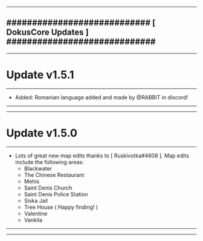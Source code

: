 --------------------------------------------------------------------------------
############################ [ DokusCore Updates ] #############################
--------------------------------------------------------------------------------
--------------------------------------------------------------------------------
# Update v1.5.1
--------------------------------------------------------------------------------
- Added: Romanian language added and made by @RABBIT in discord!
--------------------------------------------------------------------------------
--------------------------------------------------------------------------------
# Update v1.5.0
--------------------------------------------------------------------------------
- Lots of great new map edits thanks to [ Ruskivotka#4608 ]. Map edits include
  the following areas:
  - Blackwater
  - The Chinese Restaurant
  - Mehis
  - Saint Denis Church
  - Saint Denis Police Station
  - Siska Jail
  - Tree House ( Happy finding! )
  - Valentine
  - Vankila
--------------------------------------------------------------------------------
--------------------------------------------------------------------------------
